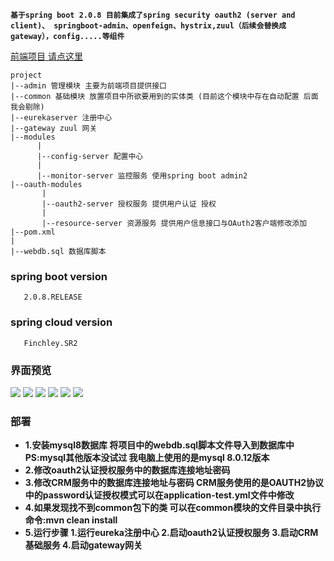 **`基于spring boot 2.0.8 目前集成了spring security oauth2 (server and client)、
springboot-admin、openfeign、hystrix,zuul（后续会替换成gateway），config.....等组件 `**

[前端项目 请点这里](https://github.com/yangqifang/SB-cloud-UI)
```$xslt
project 
|--admin 管理模块 主要为前端项目提供接口
|--common 基础模块 放置项目中所欲要用到的实体类 (目前这个模块中存在自动配置 后面我会剔除)
|--eurekaserver 注册中心
|--gateway zuul 网关
|--modules
      |
      |--config-server 配置中心
      |
      |--monitor-server 监控服务 使用spring boot admin2
|--oauth-modules
       |
       |--oauth2-server 授权服务 提供用户认证 授权
       |
       |--resource-server 资源服务 提供用户信息接口与OAuth2客户端修改添加
|--pom.xml 
|
|--webdb.sql 数据库脚本
```



### spring boot version
       2.0.8.RELEASE
### spring cloud version
       Finchley.SR2
### 界面预览
![](http://www.cnblogs.com/images/cnblogs_com/yangqifang/1412844/o_a1%20(4).jpg)
![](http://www.cnblogs.com/images/cnblogs_com/yangqifang/1412844/o_a1%20(5).jpg)
![](http://www.cnblogs.com/images/cnblogs_com/yangqifang/1412844/o_a1%20(6).jpg)
![](http://www.cnblogs.com/images/cnblogs_com/yangqifang/1412844/o_a1%20(2).jpg)
![](http://www.cnblogs.com/images/cnblogs_com/yangqifang/1412844/o_a1%20(1).jpg)
![](http://www.cnblogs.com/images/cnblogs_com/yangqifang/1412844/o_a1%20(3).jpg)
### 部署
* **1.安装mysql8数据库 将项目中的webdb.sql脚本文件导入到数据库中 PS:mysql其他版本没试过 我电脑上使用的是mysql 8.0.12版本**
* **2.修改oauth2认证授权服务中的数据库连接地址密码**
* **3.修改CRM服务中的数据库连接地址与密码 CRM服务使用的是OAUTH2协议中的password认证授权模式可以在application-test.yml文件中修改**
* **4.如果发现找不到common包下的类 可以在common模块的文件目录中执行命令:mvn clean install**
* **5.运行步骤 1.运行eureka注册中心 2.启动oauth2认证授权服务 3.启动CRM基础服务 4.启动gateway网关**
